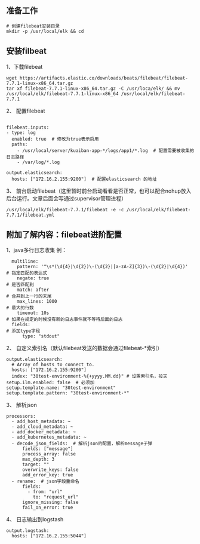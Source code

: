 ## 准备工作

```angular2
# 创建filebeat安装目录
mkdir -p /usr/local/elk && cd 

```

## 安装filbeat

1、下载filebeat
```angular2
wget https://artifacts.elastic.co/downloads/beats/filebeat/filebeat-7.7.1-linux-x86_64.tar.gz
tar xf filebeat-7.7.1-linux-x86_64.tar.gz -C /usr/loca/elk/ && mv /usr/local/elk/filebeat-7.7.1-linux-x86_64 /usr/local/elk/filebeat-7.7.1

```

2、 配置filebeat

```angular2

filebeat.inputs:
- type: log
  enabled: true  # 修改为true表示启用
  paths:
    - /usr/local/server/kuaiban-app-*/logs/app1/*.log  # 配置需要被收集的日志路径
    - /var/log/*.log

output.elasticsearch:
  hosts: ["172.16.2.155:9200"]  # 配置elasticsearch 的地址

```

3、 前台启动filebeat（这里暂时前台启动看看是否正常，也可以配合nohup放入后台运行。文章后面会写通过supervisor管理进程）

`/usr/local/elk/filebeat-7.7.1/filebeat -e -c /usr/local/elk/filebeat-7.7.1/filebeat.yml`




## 附加了解内容：filebeat进阶配置

1、java多行日志收集
例：
```angular2
  multiline:
    pattern: '^\s*(\d{4}|\d{2})\-(\d{2}|[a-zA-Z]{3})\-(\d{2}|\d{4})'   # 指定匹配的表达式
    negate: true                                                       # 是否匹配到
    match: after                                                       # 合并到上一行的末尾
    max_lines: 1000                                                    # 最大的行数
    timeout: 10s                                                       # 如果在规定的时候没有新的日志事件就不等待后面的日志
  fields:                                                                # 添加type字段
      type: "stdout"

```


2、 自定义索引名（默认filebeat发送的数据会通过filebeat-*索引）

```angular2
output.elasticsearch:
  # Array of hosts to connect to.
  hosts: ["172.16.2.155:9200"]
  index: "30test-environment-%{+yyyy.MM.dd}" # 设置索引名，按天
setup.ilm.enabled: false  # 必须加
setup.template.name: "30test-environment"
setup.template.pattern: "30test-environment-*"

```


3、 解析json
```angular2
processors:
  - add_host_metadata: ~
  - add_cloud_metadata: ~
  - add_docker_metadata: ~
  - add_kubernetes_metadata: ~
  - decode_json_fields:  # 解析json的配置，解析message子弹
      fields: ["message"]
      process_array: false
      max_depth: 3
      target: ""
      overwrite_keys: false
      add_error_key: true
  - rename:  # json字段重命名
      fields:
        - from: "url"
          to: "request_url"
      ignore_missing: false
      fail_on_error: true

```

4、 日志输出到logstash

```angular2
output.logstash:
  hosts: ["172.16.2.155:5044"]

```
